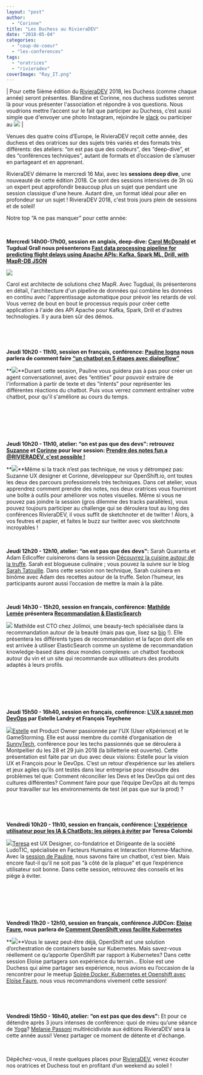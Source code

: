 ```yaml
---
layout: "post"
author: 
  - "Corinne"
title: "Les Duchess au RivieraDEV"
date: "2018-05-04"
categories: 
  - "coup-de-coeur"
  - "les-conferences"
tags: 
  - "oratrices"
  - "rivieradev"
coverImage: "Ray_IT.png"
---
```


| Pour cette 5ième édition du [RivieraDEV](http://rivieradev.fr/) 2018, les Duchess (comme chaque année) seront présentes. Blandine et Corinne, nos duchess sudistes seront là pour vous présenter l'association et répondre à vos questions. Nous voudrions mettre l’accent sur le fait que participer au Duchess, c’est aussi simple que d'envoyer une photo Instagram, rejoindre le [slack](https://duchessfrslackinvite.herokuapp.com/) ou participer au [![](/assets/2018/05/2018-05-04-les-duchess-au-rivieradev/Ray_IT-300x300.png)](/assets/2018/05/2018-05-04-les-duchess-au-rivieradev/Ray_IT.png) |

Venues des quatre coins d’Europe, le RivieraDEV reçoit cette année, des duchess et des oratrices sur des sujets très variés et des formats très différents: des ateliers: “on est pas que des codeurs”, des “deep-dive”, et des “conférences techniques”, autant de formats et d’occasion de s’amuser en partageant et en apprenant.

RivieraDEV démarre le mercredi 16 Mai, avec les **sessions deep dive**, une nouveauté de cette édition 2018. Ce sont des sessions intensives de 3h où un expert peut approfondir beaucoup plus un sujet que pendant une session classique d'une heure. Autant dire, un format idéal pour aller en profondeur sur un sujet ! RivieraDEV 2018, c'est trois jours plein de sessions et de soleil!

Notre top “A ne pas manquer” pour cette année:

 

**Mercredi 14h00-17h00, session en anglais, deep-dive: [Carol McDonald](https://twitter.com/caroljmcdonald) et Tugdual Grall nous présenterons [Fast data processing pipeline for predicting flight delays using Apache APIs: Kafka, Spark ML, Drill, with MapR-DB JSON](http://rivieradev.fr/session/393)**

[![](/assets/2018/05/2018-05-04-les-duchess-au-rivieradev/carol1-150x150.jpg)](/assets/2018/05/2018-05-04-les-duchess-au-rivieradev/carol1.jpg)

Carol est architecte de solutions chez MapR. Avec Tugdual, ils présenterons en détail, l'architecture d'un pipeline de données qui combine les données en continu avec l'apprentissage automatique pour prévoir les retards de vol. Vous verrez de bout en bout le processus requis pour créer cette application à l'aide des API Apache pour Kafka, Spark, Drill et d'autres technologies. Il y aura bien sûr des démos.

 

 

**Jeudi 10h20 - 11h10, session en français, conférence: [Pauline Iogna](https://twitter.com/pauline_io?lang=fr) nous parlera de comment faire [“un chatbot en 5 étapes avec dialogflow”](http://rivieradev.fr/session/304)**

**[![](/assets/2018/05/2018-05-04-les-duchess-au-rivieradev/pauline-iogna-150x150.jpg)](/assets/2018/05/2018-05-04-les-duchess-au-rivieradev/pauline-iogna.jpg)**Durant cette session, Pauline vous guidera pas à pas pour créer un agent conversationnel, avec des “entities” pour pouvoir extraire de l'information à partir de texte et des “intents” pour représenter les différentes réactions du chatbot. Puis vous verrez comment entraîner votre chatbot, pour qu'il s'améliore au cours du temps.

 

 

 

**Jeudi 10h20 - 11h10, atelier: “on est pas que des devs": retrouvez [Suzanne](https://twitter.com/sdecreme) et [Corinne](https://twitter.com/corinnekrych) pour leur session: [Prendre des notes fun a @RIVIERADEV, c'est possible !](http://rivieradev.fr/session/352)**

**[![](/assets/2018/05/2018-05-04-les-duchess-au-rivieradev/sektchnote-150x150.jpg)](/assets/2018/05/2018-05-04-les-duchess-au-rivieradev/sektchnote.jpg)**Même si la track n’est pas technique, ne vous y détrompez pas: Suzanne UX designer et Corinne, développeur sur OpenShift.io, ont toutes les deux des parcours professionnels très techniques. Dans cet atelier, vous apprendrez comment prendre des notes, nos deux oratrices vous fourniront une boîte à outils pour améliorer vos notes visuelles. Même si vous ne pouvez pas joindre la session (gros dilemme des tracks parallèles), vous pouvez toujours participer au challenge qui se déroulera tout au long des conférences RivieraDEV, il vous suffit de sketchnoter et de twitter ! Alors, à vos feutres et papier, et faites le buzz sur twitter avec vos sketchnote incroyables !

 

**Jeudi 12h20 - 12h10, atelier: “on est pas que des devs":** Sarah Quaranta et Adam Edicoffer cuisinerons dans la session [Découvrez la cuisine autour de la truffe](http://rivieradev.fr/session/399). Sarah est blogueuse culinaire ; vous pouvez la suivre sur le blog [Sarah Tatouille](http://www.sarahtatouille.com/). Dans cette session non technique, Sarah cuisinera en binôme avec Adam des recettes autour de la truffe. Selon l’humeur, les participants auront aussi l’occasion de mettre la main à la pâte.

 

**Jeudi 14h30 - 15h20, session en français, conférence: [Mathilde Lemée](https://twitter.com/mathildelemee?lang=fr) présentera [Recommandation & ElasticSearch](http://rivieradev.fr/session/303)**

**[![](/assets/2018/05/2018-05-04-les-duchess-au-rivieradev/e8cb08a3141a0ebf6b80ad7d037ed034_400x400-150x150.png)](/assets/2018/05/2018-05-04-les-duchess-au-rivieradev/e8cb08a3141a0ebf6b80ad7d037ed034_400x400.png)** Mathilde est CTO chez Jolimoi, une beauty-tech spécialisée dans la recommandation autour de la beauté (mais pas que, lisez sa [bio](http://rivieradev.fr/orateur/270) !). Elle présentera les différents types de recommandation et la façon dont elle en est arrivée à utiliser ElasticSearch comme un système de recommandation knowledge-based dans deux mondes complexes: un chatbot facebook autour du vin et un site qui recommande aux utilisateurs des produits adaptés à leurs profils.

 

 

 

**Jeudi 15h50 - 16h40, session en français, conférence: [L'UX a sauvé mon DevOps](http://rivieradev.fr/session/320) par Estelle Landry et François Teychene**

**[![](/assets/2018/05/2018-05-04-les-duchess-au-rivieradev/estelle-150x150.jpeg)](/assets/2018/05/2018-05-04-les-duchess-au-rivieradev/estelle.jpeg)**[Estelle](https://twitter.com/estelandry?lang=fr) est Product Owner passionnée par l'UX (User eXpérience) et le GameStorming. Elle est aussi membre du comité d’organisation de [SunnyTech](https://sunny-tech.io/), conférence pour les techs passionnés que se déroulera à Montpellier du les 28 et 29 juin 2018 (la billetterie est ouverte). Cette présentation est faite par un duo avec deux visions: Estelle pour la vision UX et François pour le DevOps. C’est un retour d’expérience sur les ateliers et jeux agiles qu’ils ont testés dans leur entreprise pour résoudre des problèmes tel que: Comment réconcilier les Devs et les DevOps qui ont des cultures différentes? Comment faire pour que l’équipe DevOps ait du temps pour travailler sur les environnements de test (et pas que sur la prod) ?

 

 

**Vendredi 10h20 - 11h10, session en français, conférence: [L'expérience utilisateur pour les IA & ChatBots: les pièges à éviter](http://rivieradev.fr/session/313) par Teresa Colombi**

**[![](/assets/2018/05/2018-05-04-les-duchess-au-rivieradev/teresa-150x150.jpeg)](/assets/2018/05/2018-05-04-les-duchess-au-rivieradev/teresa.jpeg)**[Teresa](https://twitter.com/colombi_tex?lang=fr) est UX Designer, co-fondatrice et Dirigeante de la société LudoTIC, spécialisée en Facteurs Humains et Interaction Homme-Machine. Avec la [session de Pauline](http://rivieradev.fr/session/304), nous savons faire un chatbot, c’est bien. Mais encore faut-il qu’il ne soit pas “à côté de la plaque” et que l’expérience utilisateur soit bonne. Dans cette session, retrouvez des conseils et les piège à éviter.

 

 

 

**Vendredi 11h20 - 12h10, session en français, conférence JUDCon: [Eloise Faure](https://twitter.com/faure_eloise?lang=fr), nous parlera de [Comment OpenShift vous facilite Kubernetes](http://rivieradev.fr/session/370)**

**[![](/assets/2018/05/2018-05-04-les-duchess-au-rivieradev/Eloise-Faure-150x150.png)](/assets/2018/05/2018-05-04-les-duchess-au-rivieradev/Eloise-Faure.png)**Vous le savez peut-être déjà, OpenShift est une solution d’orchestration de containers basée sur Kubernetes. Mais savez-vous réellement ce qu’apporte OpenShift par rapport à Kubernetes? Dans cette session Eloise partagera son expérience du terrain… Eloise est une Duchess qui aime partager ses expérience, nous avions eu l’occasion de la rencontrer pour le meetup [Soirée Docker, Kubernetes et Openshift avec Eloïse Faure](http://www.duchess-france.org/soiree-docker-kubernetes-openshift-eloise-faure/), nous vous recommandons vivement cette session!

 

 

**Vendredi 15h50 - 16h40, atelier: “on est pas que des devs":** Et pour ce détendre après 3 jours intenses de conférence: quoi de mieu qu’une séance de [Yoga](http://rivieradev.fr/session/350)? [Melanie Passoni](http://rivieradev.fr/orateur/346) multirécidiviste aux éditions RivieraDEV sera la cette année aussi! Venez partager ce moment de détente et d'échange.

 

Dépêchez-vous, il reste quelques places pour [RivieraDEV](http://rivieradev.fr/inscriptions), venez écouter nos oratrices et Duchess tout en profitant d’un weekend au soleil !
